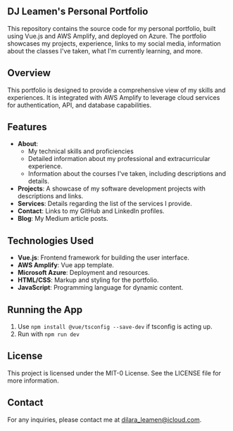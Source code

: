 ## DJ Leamen's Personal Portfolio

This repository contains the source code for my personal portfolio, built using Vue.js and AWS Amplify, and deployed on Azure. The portfolio showcases my projects, experience, links to my social media, information about the classes I've taken, what I'm currently learning, and more.

## Overview

This portfolio is designed to provide a comprehensive view of my skills and experiences. It is integrated with AWS Amplify to leverage cloud services for authentication, API, and database capabilities.

## Features
- **About**: 
    - My technical skills and proficiencies
    - Detailed information about my professional and extracurricular experience.
    - Information about the courses I've taken, including descriptions and details.
- **Projects**: A showcase of my software development projects with descriptions and links.
- **Services**: Details regarding the list of the services I provide.
- **Contact**: Links to my GitHub and LinkedIn profiles.
- **Blog**: My Medium article posts.

## Technologies Used

- **Vue.js**: Frontend framework for building the user interface.
- **AWS Amplify**: Vue app template.
- **Microsoft Azure**: Deployment and resources.
- **HTML/CSS**: Markup and styling for the portfolio.
- **JavaScript**: Programming language for dynamic content.

## Running the App

1. Use `npm install @vue/tsconfig --save-dev` if tsconfig is acting up.
2. Run with `npm run dev`

## License

This project is licensed under the MIT-0 License. See the LICENSE file for more information.

## Contact

For any inquiries, please contact me at [dilara_leamen@icloud.com](mailto:dilara_leamen@icloud.com).